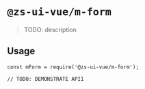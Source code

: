 # `@zs-ui-vue/m-form`

> TODO: description

## Usage

```
const mForm = require('@zs-ui-vue/m-form');

// TODO: DEMONSTRATE API1
```
